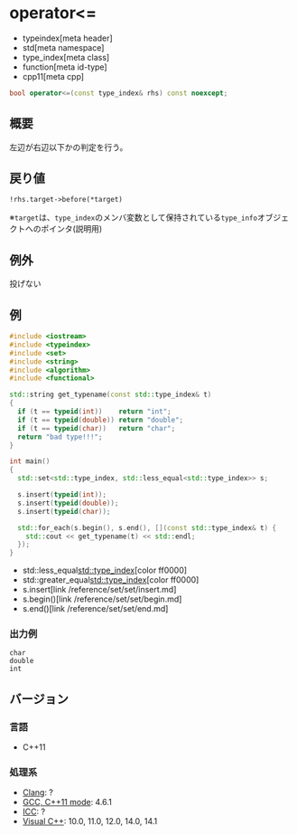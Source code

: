 # operator<=
* typeindex[meta header]
* std[meta namespace]
* type_index[meta class]
* function[meta id-type]
* cpp11[meta cpp]

```cpp
bool operator<=(const type_index& rhs) const noexcept;
```

## 概要
左辺が右辺以下かの判定を行う。


## 戻り値
`!rhs.target->before(*target)`

※`target`は、`type_index`のメンバ変数として保持されている`type_info`オブジェクトへのポインタ(説明用)


## 例外
投げない


## 例
```cpp
#include <iostream>
#include <typeindex>
#include <set>
#include <string>
#include <algorithm>
#include <functional>

std::string get_typename(const std::type_index& t)
{
  if (t == typeid(int))    return "int";
  if (t == typeid(double)) return "double";
  if (t == typeid(char))   return "char";
  return "bad type!!!";
}

int main()
{
  std::set<std::type_index, std::less_equal<std::type_index>> s;

  s.insert(typeid(int));
  s.insert(typeid(double));
  s.insert(typeid(char));

  std::for_each(s.begin(), s.end(), [](const std::type_index& t) {
    std::cout << get_typename(t) << std::endl;
  });
}
```
* std::less_equal<std::type_index>[color ff0000]
* std::greater_equal<std::type_index>[color ff0000]
* s.insert[link /reference/set/set/insert.md]
* s.begin()[link /reference/set/set/begin.md]
* s.end()[link /reference/set/set/end.md]

### 出力例
```
char
double
int
```

## バージョン
### 言語
- C++11

### 処理系
- [Clang](/implementation.md#clang): ?
- [GCC, C++11 mode](/implementation.md#gcc): 4.6.1
- [ICC](/implementation.md#icc): ?
- [Visual C++](/implementation.md#visual_cpp): 10.0, 11.0, 12.0, 14.0, 14.1



